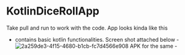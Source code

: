 # KotlinDiceRollApp


Take pull and run to work with the code.
App looks kinda like this
- contains basic kotlin functionalities.
Screen shot attached below - 
![2a259de3-4f15-4680-b1cb-fc7d4566e908](https://user-images.githubusercontent.com/19289251/130310852-4aeae835-c1d2-4dae-8e95-3bd29dde4545.jpeg)
APK for the same -
